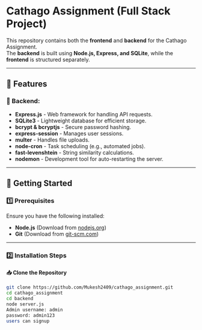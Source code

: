 # Cathago Assignment (Full Stack Project)

This repository contains both the **frontend** and **backend** for the Cathago Assignment.  
The **backend** is built using **Node.js, Express, and SQLite**, while the **frontend** is structured separately.

---

## 📌 Features

### 🔹 Backend:
- **Express.js** - Web framework for handling API requests.
- **SQLite3** - Lightweight database for efficient storage.
- **bcrypt & bcryptjs** - Secure password hashing.
- **express-session** - Manages user sessions.
- **multer** - Handles file uploads.
- **node-cron** - Task scheduling (e.g., automated jobs).
- **fast-levenshtein** - String similarity calculations.
- **nodemon** - Development tool for auto-restarting the server.

---

## 🚀 Getting Started

### 1️⃣ Prerequisites

Ensure you have the following installed:

- **Node.js** (Download from [nodejs.org](https://nodejs.org/))
- **Git** (Download from [git-scm.com](https://git-scm.com/))

---

### 2️⃣ Installation Steps

#### 📥 Clone the Repository
```sh
git clone https://github.com/Mukesh2409/cathago_assignment.git
cd cathago_assignment
cd backend
node server.js
Admin username: admin   
password: admin123
users can signup

